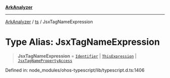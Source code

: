 [**ArkAnalyzer**](../../../../README.md)

***

[ArkAnalyzer](../../../../globals.md) / [ts](../README.md) / JsxTagNameExpression

# Type Alias: JsxTagNameExpression

> **JsxTagNameExpression** = [`Identifier`](../interfaces/Identifier.md) \| [`ThisExpression`](../interfaces/ThisExpression.md) \| [`JsxTagNamePropertyAccess`](../interfaces/JsxTagNamePropertyAccess.md)

Defined in: node\_modules/ohos-typescript/lib/typescript.d.ts:1406
